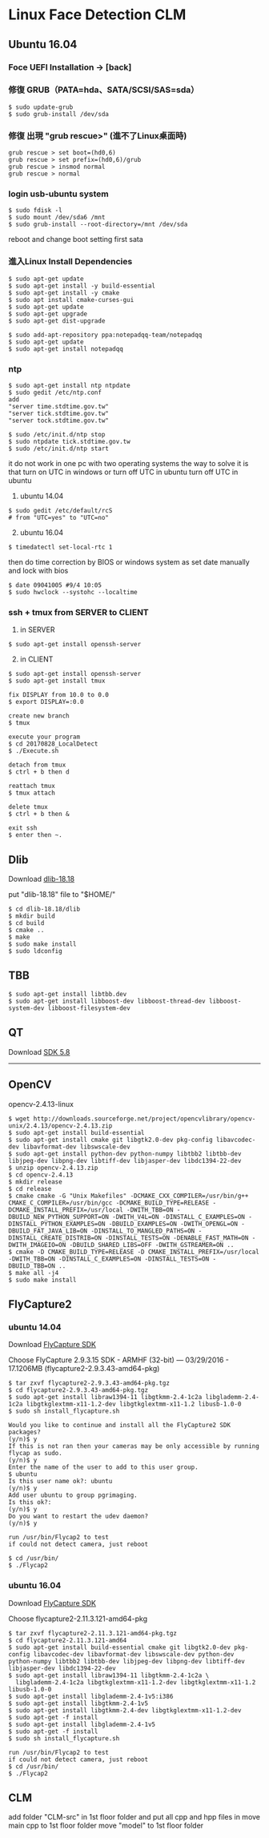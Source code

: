 # Linux Face Detection CLM

## Ubuntu 16.04

### Foce UEFI Installation -> [back]

### 修復 GRUB（PATA=hda、SATA/SCSI/SAS=sda）

```
$ sudo update-grub
$ sudo grub-install /dev/sda
```

### 修復 出現 "grub rescue>" (進不了Linux桌面時)

```
grub rescue > set boot=(hd0,6)
grub rescue > set prefix=(hd0,6)/grub
grub rescue > insmod normal
grub rescue > normal
```

### login usb-ubuntu system

```
$ sudo fdisk -l
$ sudo mount /dev/sda6 /mnt
$ sudo grub-install --root-directory=/mnt /dev/sda
```
reboot and change boot setting first sata
 
 
### 進入Linux Install Dependencies

 ```
$ sudo apt-get update
$ sudo apt-get install -y build-essential
$ sudo apt-get install -y cmake
$ sudo apt install cmake-curses-gui
$ sudo apt-get update
$ sudo apt-get upgrade
$ sudo apt-get dist-upgrade

$ sudo add-apt-repository ppa:notepadqq-team/notepadqq
$ sudo apt-get update
$ sudo apt-get install notepadqq
```

### ntp

```
$ sudo apt-get install ntp ntpdate
$ sudo gedit /etc/ntp.conf
add
"server time.stdtime.gov.tw"
"server tick.stdtime.gov.tw"
"server tock.stdtime.gov.tw"

$ sudo /etc/init.d/ntp stop
$ sudo ntpdate tick.stdtime.gov.tw
$ sudo /etc/init.d/ntp start
```

it do not work in one pc with two operating systems
the way to solve it is that turn on UTC in windows or turn off UTC in ubuntu
turn off UTC in ubuntu

1. ubuntu 14.04

```
$ sudo gedit /etc/default/rcS
# from "UTC=yes" to "UTC=no"
```

2. ubuntu 16.04

```
$ timedatectl set-local-rtc 1
```

then do time correction by BIOS or windows system
as set date manually and lock with bios
```
$ date 09041005 #9/4 10:05
$ sudo hwclock --systohc --localtime
```

### ssh + tmux from SERVER to CLIENT

1. in SERVER
```
$ sudo apt-get install openssh-server
```

2. in CLIENT
```
$ sudo apt-get install openssh-server
$ sudo apt-get install tmux

fix DISPLAY from 10.0 to 0.0
$ export DISPLAY=:0.0

create new branch
$ tmux

execute your program
$ cd 20170828_LocalDetect
$ ./Execute.sh

detach from tmux
$ ctrl + b then d

reattach tmux
$ tmux attach

delete tmux
$ ctrl + b then &

exit ssh 
$ enter then ~.
```

## Dlib

Download [dlib-18.18](https://sourceforge.net/projects/dclib/files/dlib/v18.18/)

put "dlib-18.18" file to "$HOME/"

```
$ cd dlib-18.18/dlib
$ mkdir build
$ cd build
$ cmake ..
$ make
$ sudo make install
$ sudo ldconfig
```

## TBB
```
$ sudo apt-get install libtbb.dev
$ sudo apt-get install libboost-dev libboost-thread-dev libboost-system-dev libboost-filesystem-dev
```


## QT

 Download [SDK 5.8](https://wiki.qt.io/Install_Qt_5_on_Ubuntu)


_______________________________________________________________________________________________

## OpenCV


opencv-2.4.13-linux

```
$ wget http://downloads.sourceforge.net/project/opencvlibrary/opencv-unix/2.4.13/opencv-2.4.13.zip
$ sudo apt-get install build-essential
$ sudo apt-get install cmake git libgtk2.0-dev pkg-config libavcodec-dev libavformat-dev libswscale-dev
$ sudo apt-get install python-dev python-numpy libtbb2 libtbb-dev libjpeg-dev libpng-dev libtiff-dev libjasper-dev libdc1394-22-dev
$ unzip opencv-2.4.13.zip
$ cd opencv-2.4.13
$ mkdir release
$ cd release
$ cmake cmake -G "Unix Makefiles" -DCMAKE_CXX_COMPILER=/usr/bin/g++ CMAKE_C_COMPILER=/usr/bin/gcc -DCMAKE_BUILD_TYPE=RELEASE -DCMAKE_INSTALL_PREFIX=/usr/local -DWITH_TBB=ON -DBUILD_NEW_PYTHON_SUPPORT=ON -DWITH_V4L=ON -DINSTALL_C_EXAMPLES=ON -DINSTALL_PYTHON_EXAMPLES=ON -DBUILD_EXAMPLES=ON -DWITH_OPENGL=ON -DBUILD_FAT_JAVA_LIB=ON -DINSTALL_TO_MANGLED_PATHS=ON -DINSTALL_CREATE_DISTRIB=ON -DINSTALL_TESTS=ON -DENABLE_FAST_MATH=ON -DWITH_IMAGEIO=ON -DBUILD_SHARED_LIBS=OFF -DWITH_GSTREAMER=ON ..
$ cmake -D CMAKE_BUILD_TYPE=RELEASE -D CMAKE_INSTALL_PREFIX=/usr/local -DWITH_TBB=ON -DINSTALL_C_EXAMPLES=ON -DINSTALL_TESTS=ON -DBUILD_TBB=ON ..
$ make all -j4
$ sudo make install
```

## FlyCapture2


### ubuntu 14.04

Download [FlyCapture SDK](https://www.ptgrey.com/downloads)

Choose FlyCapture 2.9.3.15 SDK - ARMHF (32-bit) — 03/29/2016 - 17.1206MB (flycapture2-2.9.3.43-amd64-pkg)

```
$ tar zxvf flycapture2-2.9.3.43-amd64-pkg.tgz
$ cd flycapture2-2.9.3.43-amd64-pkg.tgz
$ sudo apt-get install libraw1394-11 libgtkmm-2.4-1c2a libglademm-2.4-1c2a libgtkglextmm-x11-1.2-dev libgtkglextmm-x11-1.2 libusb-1.0-0
$ sudo sh install_flycapture.sh

Would you like to continue and install all the FlyCapture2 SDK packages?
(y/n)$ y
If this is not ran then your cameras may be only accessible by running flycap as sudo.
(y/n)$ y
Enter the name of the user to add to this user group.
$ ubuntu
Is this user name ok?: ubuntu
(y/n)$ y
Add user ubuntu to group pgrimaging.
Is this ok?:
(y/n)$ y
Do you want to restart the udev daemon?
(y/n)$ y

run /usr/bin/Flycap2 to test
if could not detect camera, just reboot

$ cd /usr/bin/
$ ./Flycap2
```

### ubuntu 16.04

Download [FlyCapture SDK](https://www.ptgrey.com/downloads)

Choose flycapture2-2.11.3.121-amd64-pkg

```
$ tar zxvf flycapture2-2.11.3.121-amd64-pkg.tgz
$ cd flycapture2-2.11.3.121-amd64
$ sudo apt-get install build-essential cmake git libgtk2.0-dev pkg-config libavcodec-dev libavformat-dev libswscale-dev python-dev python-numpy libtbb2 libtbb-dev libjpeg-dev libpng-dev libtiff-dev libjasper-dev libdc1394-22-dev
$ sudo apt-get install libraw1394-11 libgtkmm-2.4-1c2a \
  libglademm-2.4-1c2a libgtkglextmm-x11-1.2-dev libgtkglextmm-x11-1.2 libusb-1.0-0
$ sudo apt-get install libglademm-2.4-1v5:i386
$ sudo apt-get install libgtkmm-2.4-1v5
$ sudo apt-get install libgtkmm-2.4-dev libgtkglextmm-x11-1.2-dev
$ sudo apt-get -f install
$ sudo apt-get install libglademm-2.4-1v5
$ sudo apt-get -f install
$ sudo sh install_flycapture.sh

run /usr/bin/Flycap2 to test
if could not detect camera, just reboot
$ cd /usr/bin/
$ ./Flycap2
```

## CLM

add folder "CLM-src" in 1st floor folder and put all cpp and hpp files in
move main cpp to 1st floor folder
move "model" to 1st floor folder

